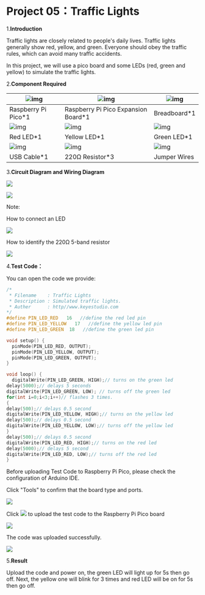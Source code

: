 # Project 05：Traffic Lights

1.**Introduction**

Traffic lights are closely related to people's daily lives. Traffic lights generally show red, yellow, and green. Everyone should obey the traffic rules, which can avoid many traffic accidents. 

In this project, we will use a pico board and some LEDs (red, green and yellow) to simulate the traffic lights.



2.**Component Required**

| ![img](media/wps1-16841099448211.png) | ![img](media/wps2-16841099465682.jpg) | ![img](media/wps3.jpg)                |
| ------------------------------------- | ------------------------------------- | ------------------------------------- |
| Raspberry Pi Pico*1                   | Raspberry Pi Pico Expansion Board*1   | Breadboard*1                          |
| ![img](media/wps4.jpg)                | ![img](media/wps5-16841099879213.jpg) | ![img](media/wps6-16841099937364.jpg) |
| Red LED*1                             | Yellow LED*1                          | Green LED*1                           |
| ![img](media/wps7-16841099986965.jpg) | ![img](media/wps8-16841100005566.jpg) | ![img](media/wps9-16841100018857.jpg) |
| USB Cable*1                           | 220Ω Resistor*3                       | Jumper Wires                          |



3.**Circuit Diagram and Wiring Diagram**

![](../media/4cf2ad735b0df82d62a5fcdb19ebf3c0.png)

![](../media/98f9db025163638c33095cbd16abe7e7.png)

Note:

How to connect an LED

![](../media/42ff6f405dfa128593827de5aa03e94b.png)

How to identify the 220Ω 5-band resistor

![](../media/55c0199544e9819328f6d5778f10d7d0.png)

4.**Test Code：**

You can open the code we provide:


```c
/*
 * Filename    : Traffic Lights
 * Description : Simulated traffic lights.
 * Auther      : http//www.keyestudio.com
*/
#define PIN_LED_RED   16   //define the red led pin
#define PIN_LED_YELLOW   17   //define the yellow led pin
#define PIN_LED_GREEN  18   //define the green led pin

void setup() {
  pinMode(PIN_LED_RED, OUTPUT);
  pinMode(PIN_LED_YELLOW, OUTPUT);
  pinMode(PIN_LED_GREEN, OUTPUT);
}

void loop() {
  digitalWrite(PIN_LED_GREEN, HIGH);// turns on the green led
delay(5000);// delays 5 seconds
digitalWrite(PIN_LED_GREEN, LOW); // turns off the green led
for(int i=0;i<3;i++)// flashes 3 times.
{
delay(500);// delays 0.5 second
digitalWrite(PIN_LED_YELLOW, HIGH);// turns on the yellow led
delay(500);// delays 0.5 second
digitalWrite(PIN_LED_YELLOW, LOW);// turns off the yellow led
} 
delay(500);// delays 0.5 second
digitalWrite(PIN_LED_RED, HIGH);// turns on the red led
delay(5000);// delays 5 second
digitalWrite(PIN_LED_RED, LOW);// turns off the red led
}
```


Before uploading Test Code to Raspberry Pi Pico, please check the configuration of Arduino IDE.

Click "Tools" to confirm that the board type and ports.

![](../media/8a5adb341268473937942a8e062a73f4.png)

Click ![](../media/b0d41283bf5ae66d2d5ab45db15331ba.png) to upload the test code to the Raspberry Pi Pico board

![](../media/40e627f4a426e1d4b7458cc35c4ad44c.png)

The code was uploaded successfully.

![](../media/9f2d7d32f10975ee9fe661a306c22fdd.png)

5.**Result**

Upload the code and power on, the green LED will light up for 5s then go off. Next, the yellow one will blink for 3 times and red LED will be on for 5s then go off.
